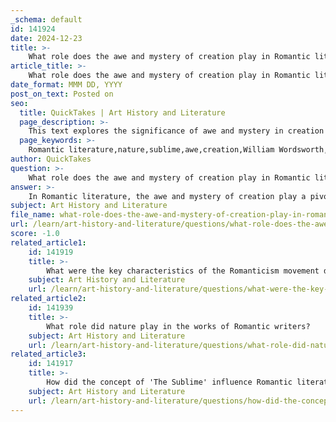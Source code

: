 ```yaml
---
_schema: default
id: 141924
date: 2024-12-23
title: >-
    What role does the awe and mystery of creation play in Romantic literature?
article_title: >-
    What role does the awe and mystery of creation play in Romantic literature?
date_format: MMM DD, YYYY
post_on_text: Posted on
seo:
  title: QuickTakes | Art History and Literature
  page_description: >-
    This text explores the significance of awe and mystery in creation within Romantic literature, highlighting its influence on themes of nature, the sublime, human emotions, philosophical inquiry, and the cultural context of the Romantic movement.
  page_keywords: >-
    Romantic literature,nature,sublime,awe,creation,William Wordsworth,Samuel Taylor Coleridge,philosophy,emotions,Human experience
author: QuickTakes
question: >-
    What role does the awe and mystery of creation play in Romantic literature?
answer: >-
    In Romantic literature, the awe and mystery of creation play a pivotal role, serving as a profound source of inspiration and exploration for writers and poets. This literary movement, which emerged in the late 18th and early 19th centuries, marked a significant shift from the rationalism of the Enlightenment to a deeper emotional connection with nature and the human experience.\n\n1. **Celebration of Nature**: Nature is often depicted as a central character in Romantic literature, embodying both beauty and the sublime. Writers like William Wordsworth and Samuel Taylor Coleridge celebrated the awe-inspiring aspects of the natural world, viewing it as a reflection of the divine and a source of solace. The Romantic poets frequently used nature as a backdrop to explore complex emotions and philosophical questions about existence, life, and death.\n\n2. **The Sublime**: The concept of the sublime, which evokes feelings of awe and terror, is a recurring theme in Romantic works. Nature's vastness and power are portrayed as both beautiful and overwhelming, prompting deep emotional responses. For instance, in William Blake's poem "The Tyger," the fierce and awe-inspiring creature symbolizes the duality of creation, questioning the intentions of a creator capable of producing such fearsome beauty.\n\n3. **Exploration of Human Emotions**: Romantic literature often delves into the depths of human emotions, using nature as a means to express feelings of joy, despair, and existential contemplation. The natural world becomes a canvas for exploring the complexities of the human soul, allowing writers to articulate profound emotional experiences and the transient nature of life.\n\n4. **Philosophical Inquiry**: Romantic writers engaged with philosophical questions about existence and the human condition through their connection to nature. They sought to understand the mysteries of creation and the relationship between humanity and the natural world, often reflecting on the spiritual and moral implications of their observations.\n\n5. **Cultural Context**: The Romantic movement arose during a time of significant societal change, including the Industrial Revolution, which led to a growing disconnection from nature. In response, Romantic writers emphasized the importance of reconnecting with the natural world, advocating for a deeper appreciation of its beauty and mystery as a counter to the mechanization of life.\n\nIn summary, the awe and mystery of creation in Romantic literature serve as a vital source of inspiration, allowing writers to explore the sublime, express deep emotions, and engage with philosophical inquiries about existence and the human experience. This celebration of nature and its mysteries remains a defining characteristic of the Romantic literary movement.
subject: Art History and Literature
file_name: what-role-does-the-awe-and-mystery-of-creation-play-in-romantic-literature.md
url: /learn/art-history-and-literature/questions/what-role-does-the-awe-and-mystery-of-creation-play-in-romantic-literature
score: -1.0
related_article1:
    id: 141919
    title: >-
        What were the key characteristics of the Romanticism movement during its flourishing period?
    subject: Art History and Literature
    url: /learn/art-history-and-literature/questions/what-were-the-key-characteristics-of-the-romanticism-movement-during-its-flourishing-period
related_article2:
    id: 141939
    title: >-
        What role did nature play in the works of Romantic writers?
    subject: Art History and Literature
    url: /learn/art-history-and-literature/questions/what-role-did-nature-play-in-the-works-of-romantic-writers
related_article3:
    id: 141917
    title: >-
        How did the concept of 'The Sublime' influence Romantic literature and art?
    subject: Art History and Literature
    url: /learn/art-history-and-literature/questions/how-did-the-concept-of-the-sublime-influence-romantic-literature-and-art
---
```


&nbsp;